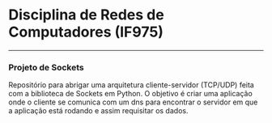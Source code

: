 # Disciplina de Redes de Computadores (IF975)
____________________________________________________________________________
### Projeto de Sockets
Repositório para abrigar uma arquitetura cliente-servidor (TCP/UDP) feita com a biblioteca de Sockets em Python.
O objetivo é criar uma aplicação onde o cliente se comunica com um dns para encontrar o servidor em que a aplicação está rodando e assim requisitar os dados.
